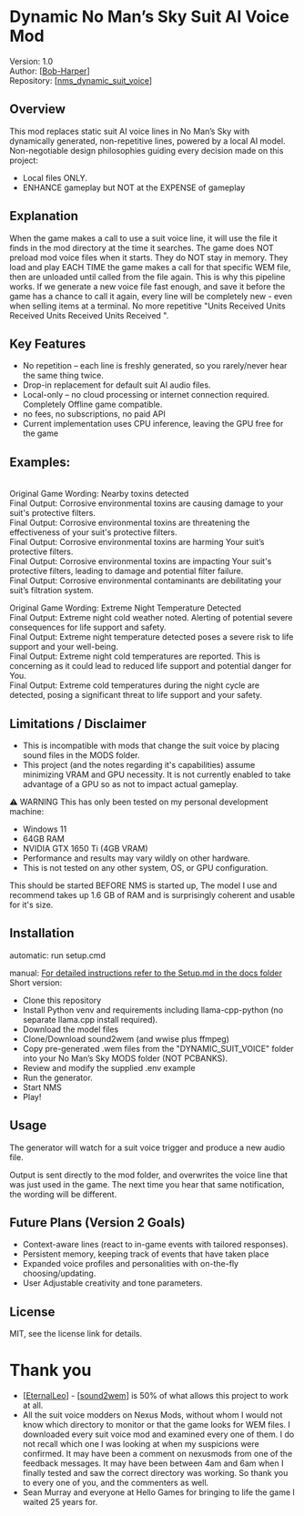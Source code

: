 # Dynamic No Man’s Sky Suit AI Voice Mod

Version: 1.0<br>
Author: [[Bob-Harper](https://github.com/Bob-Harper)]<br>
Repository: [[nms_dynamic_suit_voice](https://github.com/Bob-Harper/nms_dynamic_suit_voice)]

## Overview

This mod replaces static suit AI voice lines in No Man’s Sky with dynamically generated, non-repetitive lines, powered by a local AI model.<br>
Non-negotiable design philosophies guiding every decision made on this project:
- Local files ONLY.
- ENHANCE gameplay but NOT at the EXPENSE of gameplay

## Explanation

When the game makes a call to use a suit voice line, it will use the file it finds in the mod directory at the time it searches. The game does NOT preload mod voice files when it starts.  They do NOT stay in memory.  They load and play EACH TIME the game makes a call for that specific WEM file, then are unloaded until called from the file again.  This is why this pipeline works.  If we generate a new voice file fast enough, and save it before the game has a chance to call it again, every line will be completely new - even when selling items at a terminal.  No more repetitive "Units Received Units Received Units Received Units Received ".

## Key Features

- No repetition – each line is freshly generated, so you rarely/never hear the same thing twice.
- Drop-in replacement for default suit AI audio files.
- Local-only – no cloud processing or internet connection required. Completely Offline game compatible.
- no fees, no subscriptions, no paid API
- Current implementation uses CPU inference, leaving the GPU free for the game

## Examples:
<br>Original Game Wording: Nearby toxins detected
<br> Final Output: Corrosive environmental toxins are causing damage to your suit's protective filters.
<br> Final Output: Corrosive environmental toxins are threatening the effectiveness of your suit's protective filters.
<br> Final Output: Corrosive environmental toxins are harming Your suit’s protective filters.
<br> Final Output: Corrosive environmental toxins are impacting Your suit's protective filters, leading to damage and potential filter failure.
<br> Final Output: Corrosive environmental contaminants are debilitating your suit’s filtration system.

Original Game Wording: Extreme Night Temperature Detected
<br> Final Output: Extreme night cold weather noted. Alerting of potential severe consequences for life support and safety.
<br> Final Output: Extreme night temperature detected poses a severe risk to life support and your well-being.
<br> Final Output: Extreme night cold temperatures are reported. This is concerning as it could lead to reduced life support and potential danger for You.
<br> Final Output: Extreme cold temperatures during the night cycle are detected, posing a significant threat to life support and your safety.


## Limitations / Disclaimer

- This is incompatible with mods that change the suit voice by placing sound files in the MODS folder.
- This project (and the notes regarding it's capabilities) assume minimizing VRAM and GPU necessity. It is not currently enabled to take advantage of a GPU so as not to impact actual gameplay.


⚠️ WARNING
This has only been tested on my personal development machine:
- Windows 11
- 64GB RAM
- NVIDIA GTX 1650 Ti (4GB VRAM)
- Performance and results may vary wildly on other hardware.
- This is not tested on any other system, OS, or GPU configuration.

This should be started BEFORE NMS is started up,  The model I use and recommend takes up 1.6 GB of RAM and is surprisingly coherent and usable for it's size.

## Installation
automatic: run setup.cmd

manual:
[For detailed instructions refer to the Setup.md in the docs folder](docs/Setup.md)
Short version:
- Clone this repository
- Install Python venv and requirements including llama-cpp-python (no separate llama.cpp install required).
- Download the model files
- Clone/Download sound2wem (and wwise plus ffmpeg)
- Copy pre-generated .wem files from the "DYNAMIC_SUIT_VOICE" folder into your No Man’s Sky MODS folder (NOT PCBANKS).
- Review and modify the supplied .env example
- Run the generator.
- Start NMS
- Play!

## Usage

The generator will watch for a suit voice trigger and produce a new audio file.

Output is sent directly to the mod folder, and overwrites the voice line that was just used in the game. The next time you
hear that same notification, the wording will be different.

## Future Plans (Version 2 Goals)
- Context-aware lines (react to in-game events with tailored responses).
- Persistent memory, keeping track of events that have taken place
- Expanded voice profiles and personalities with on-the-fly choosing/updating.
- User Adjustable creativity and tone parameters.

## License

MIT, see the license link for details.

# Thank you
- [[EternalLeo](https://github.com/EternalLeo)] - [[sound2wem](https://github.com/EternalLeo/sound2wem)] is 50% of what allows this project to work at all. 
- All the suit voice modders on Nexus Mods, without whom I would not know which directory to monitor or that the game looks for WEM files.  I downloaded every suit voice mod and examined every one of them.  I do not recall which one I was looking at when my suspicions were confirmed.  It may have been a comment on nexusmods from one of the feedback messages.  It may have been between 4am and 6am when I finally tested and saw the correct directory was working.  So thank you to every one of you, and the commenters as well.
- Sean Murray and everyone at Hello Games for bringing to life the game I waited 25 years for.
